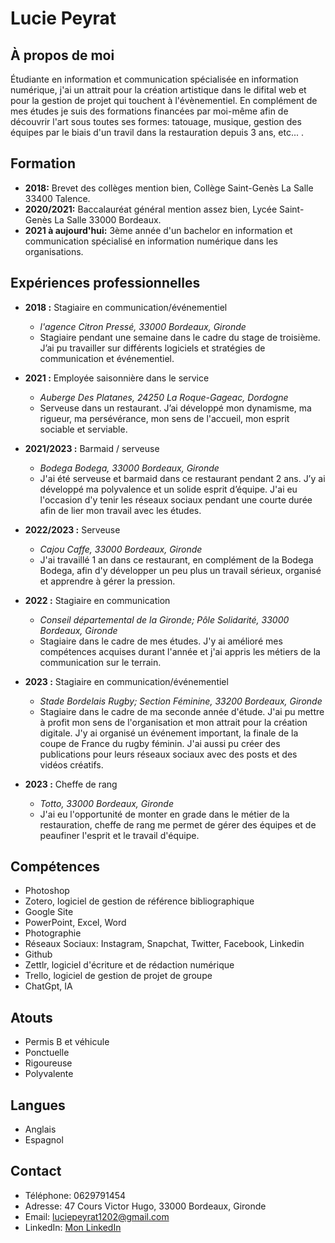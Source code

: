 # Lucie Peyrat

## À propos de moi
Étudiante en information et communication spécialisée en information numérique, j'ai un attrait pour la création artistique dans le difital web et pour la gestion de projet qui touchent à l'évènementiel. En complément de mes études je suis des formations financées par moi-même afin de découvrir l'art sous toutes ses formes: tatouage, musique, gestion des équipes par le biais d'un travil dans la restauration depuis 3 ans, etc...  .

## Formation
- **2018:** Brevet des collèges mention bien, Collège Saint-Genès La Salle 33400 Talence.
- **2020/2021:** Baccalauréat général mention assez bien, Lycée Saint-Genès La Salle 33000 Bordeaux.
- **2021 à aujourd'hui:** 3ème année d'un bachelor en information et communication spécialisé en information numérique dans les organisations.

## Expériences professionnelles

- **2018 :** Stagiaire en communication/événementiel
  - *l'agence Citron Pressé, 33000 Bordeaux, Gironde*
  - Stagiaire pendant une semaine dans le cadre du stage de troisième. J’ai pu travailler sur différents logiciels et stratégies de communication et événementiel.

- **2021 :** Employée saisonnière dans le service
  - *Auberge Des Platanes, 24250 La Roque-Gageac, Dordogne*
  - Serveuse dans un restaurant. J’ai développé mon dynamisme, ma rigueur, ma persévérance, mon sens de l'accueil, mon esprit sociable et serviable.

- **2021/2023 :** Barmaid / serveuse
  - *Bodega Bodega, 33000 Bordeaux, Gironde*
  - J'ai été serveuse et barmaid dans ce restaurant pendant 2 ans. J’y ai développé ma polyvalence et un solide esprit d’équipe. J'ai eu l'occasion d'y tenir les réseaux sociaux pendant une courte durée afin de lier mon travail avec les études.

- **2022/2023 :** Serveuse
  - *Cajou Caffe, 33000 Bordeaux, Gironde*
  - J'ai travaillé 1 an dans ce restaurant, en complément de la Bodega Bodega, afin d'y développer un peu plus un travail sérieux, organisé et apprendre à gérer la pression.

- **2022 :** Stagiaire en communication
  - *Conseil départemental de la Gironde; Pôle Solidarité, 33000 Bordeaux, Gironde*
  - Stagiaire dans le cadre de mes études. J'y ai amélioré mes compétences acquises durant l'année et j'ai appris les métiers de la communication sur le terrain.

- **2023 :** Stagiaire en communication/événementiel
  - *Stade Bordelais Rugby; Section Féminine, 33200 Bordeaux, Gironde*
  - Stagiaire dans le cadre de ma seconde année d'étude. J'ai pu mettre à profit mon sens de l'organisation et mon attrait pour la création digitale. J'y ai organisé un événement important, la finale de la coupe de France du rugby féminin. J'ai aussi pu créer des publications pour leurs réseaux sociaux avec des posts et des vidéos créatifs.

- **2023 :** Cheffe de rang
  - *Totto, 33000 Bordeaux, Gironde*
  - J'ai eu l'opportunité de monter en grade dans le métier de la restauration, cheffe de rang me permet de gérer des équipes et de peaufiner l'esprit et le travail d'équipe.

## Compétences
- Photoshop
- Zotero, logiciel de gestion de référence bibliographique
- Google Site
- PowerPoint, Excel, Word
- Photographie
- Réseaux Sociaux: Instagram, Snapchat, Twitter, Facebook, Linkedin
- Github
- Zettlr, logiciel d'écriture et de rédaction numérique
- Trello, logiciel de gestion de projet de groupe
- ChatGpt, IA 

## Atouts
- Permis B et véhicule
- Ponctuelle
- Rigoureuse
- Polyvalente

## Langues
- Anglais
- Espagnol

## Contact
- Téléphone: 0629791454
- Adresse: 47 Cours Victor Hugo, 33000 Bordeaux, Gironde
- Email: luciepeyrat1202@gmail.com
- LinkedIn: [Mon LinkedIn](www.linkedin.com/in/lucie-peyrat-9740a622b)
